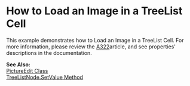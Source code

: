 # How to Load an Image in a TreeList Cell


<p>This example demonstrates how to Load an Image in a TreeList Cell. For more information, please review the <a href="https://www.devexpress.com/Support/Center/p/A322">A322</a>article, and see properties' descriptions in the documentation.</p><p><strong>See Also:</strong><br />
<a href="http://documentation.devexpress.com/#WindowsForms/clsDevExpressXtraEditorsPictureEdittopic"><u>PictureEdit Class</u></a><br />
<a href="http://documentation.devexpress.com/#WindowsForms/DevExpressXtraTreeListNodesTreeListNode_SetValuetopic"><u>TreeListNode.SetValue Method</u></a></p>

<br/>


